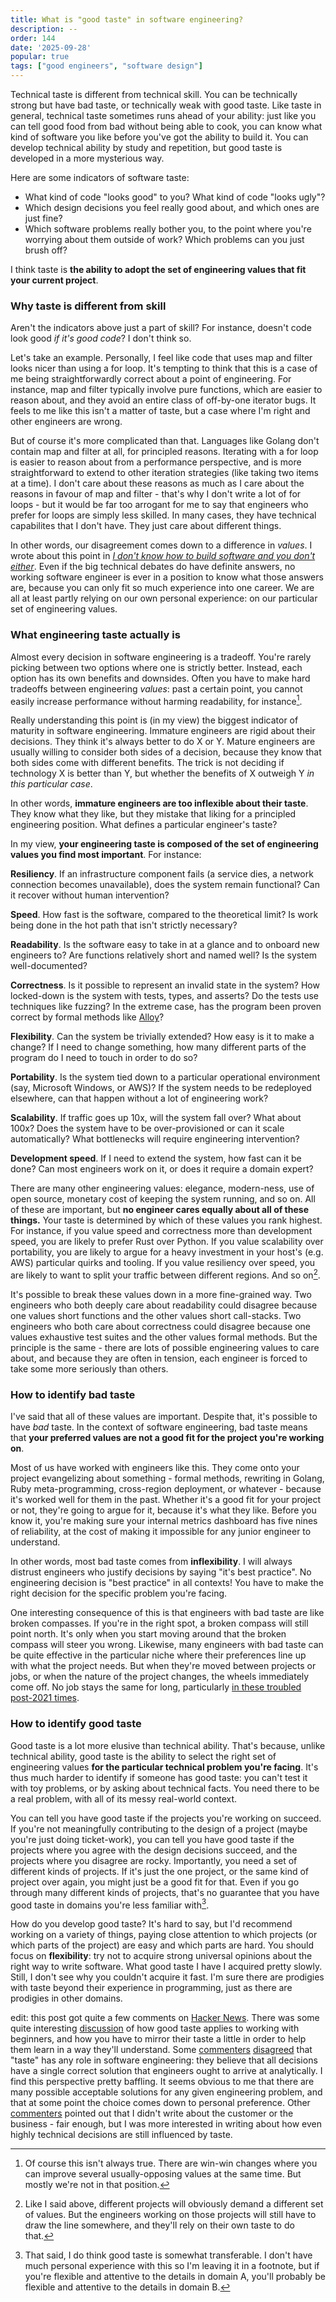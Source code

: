 ```yaml
---
title: What is "good taste" in software engineering?
description: --
order: 144
date: '2025-09-28'
popular: true
tags: ["good engineers", "software design"]
---
```


Technical taste is different from technical skill. You can be technically strong but have bad taste, or technically weak with good taste. Like taste in general, technical taste sometimes runs ahead of your ability: just like you can tell good food from bad without being able to cook, you can know what kind of software you like before you've got the ability to build it. You can develop technical ability by study and repetition, but good taste is developed in a more mysterious way.

Here are some indicators of software taste:

- What kind of code "looks good" to you? What kind of code "looks ugly"?
- Which design decisions you feel really good about, and which ones are just fine?
- Which software problems really bother you, to the point where you're worrying about them outside of work? Which problems can you just brush off?

I think taste is **the ability to adopt the set of engineering values that fit your current project**.

### Why taste is different from skill

Aren't the indicators above just a part of skill? For instance, doesn't code look good _if it's good code_? I don't think so.

Let's take an example. Personally, I feel like code that uses map and filter looks nicer than using a for loop. It's tempting to think that this is a case of me being straightforwardly correct about a point of engineering. For instance, map and filter typically involve pure functions, which are easier to reason about, and they avoid an entire class of off-by-one iterator bugs. It feels to me like this isn't a matter of taste, but a case where I'm right and other engineers are wrong.

But of course it's more complicated than that. Languages like Golang don't contain map and filter at all, for principled reasons. Iterating with a for loop is easier to reason about from a performance perspective, and is more straightforward to extend to other iteration strategies (like taking two items at a time). I don't care about these reasons as much as I care about the reasons in favour of map and filter - that's why I don't write a lot of for loops - but it would be far too arrogant for me to say that engineers who prefer for loops are simply less skilled. In many cases, they have technical capabilites that I don't have. They just care about different things.

In other words, our disagreement comes down to a difference in _values_. I wrote about this point in [_I don't know how to build software and you don't either_](/confidence). Even if the big technical debates do have definite answers, no working software engineer is ever in a position to know what those answers are, because you can only fit so much experience into one career. We are all at least partly relying on our own personal experience: on our particular set of engineering values.

### What engineering taste actually is

Almost every decision in software engineering is a tradeoff. You're rarely picking between two options where one is strictly better. Instead, each option has its own benefits and downsides. Often you have to make hard tradeoffs between engineering _values_: past a certain point, you cannot easily increase performance without harming readability, for instance[^1].

Really understanding this point is (in my view) the biggest indicator of maturity in software engineering. Immature engineers are rigid about their decisions. They think it's always better to do X or Y. Mature engineers are usually willing to consider both sides of a decision, because they know that both sides come with different benefits. The trick is not deciding if technology X is better than Y, but whether the benefits of X outweigh Y _in this particular case_.

In other words, **immature engineers are too inflexible about their taste**. They know what they like, but they mistake that liking for a principled engineering position. What defines a particular engineer's taste?

In my view, **your engineering taste is composed of the set of engineering values you find most important**. For instance:

**Resiliency**. If an infrastructure component fails (a service dies, a network connection becomes unavailable), does the system remain functional? Can it recover without human intervention?

**Speed**. How fast is the software, compared to the theoretical limit? Is work being done in the hot path that isn't strictly necessary?

**Readability**. Is the software easy to take in at a glance and to onboard new engineers to? Are functions relatively short and named well? Is the system well-documented?

**Correctness**. Is it possible to represent an invalid state in the system? How locked-down is the system with tests, types, and asserts? Do the tests use techniques like fuzzing? In the extreme case, has the program been proven correct by formal methods like [Alloy](https://en.wikipedia.org/wiki/Alloy_(specification_language))?

**Flexibility**. Can the system be trivially extended? How easy is it to make a change? If I need to change something, how many different parts of the program do I need to touch in order to do so?

**Portability**. Is the system tied down to a particular operational environment (say, Microsoft Windows, or AWS)? If the system needs to be redeployed elsewhere, can that happen without a lot of engineering work?

**Scalability**. If traffic goes up 10x, will the system fall over? What about 100x? Does the system have to be over-provisioned or can it scale automatically? What bottlenecks will require engineering intervention?

**Development speed**. If I need to extend the system, how fast can it be done? Can most engineers work on it, or does it require a domain expert?

There are many other engineering values: elegance, modern-ness, use of open source, monetary cost of keeping the system running, and so on. All of these are important, but **no engineer cares equally about all of these things.** Your taste is determined by which of these values you rank highest. For instance, if you value speed and correctness more than development speed, you are likely to prefer Rust over Python. If you value scalability over portability, you are likely to argue for a heavy investment in your host's (e.g. AWS) particular quirks and tooling. If you value resiliency over speed, you are likely to want to split your traffic between different regions. And so on[^2].

It's possible to break these values down in a more fine-grained way. Two engineers who both deeply care about readability could disagree because one values short functions and the other values short call-stacks. Two engineers who both care about correctness could disagree because one values exhaustive test suites and the other values formal methods. But the principle is the same - there are lots of possible engineering values to care about, and because they are often in tension, each engineer is forced to take some more seriously than others.

### How to identify bad taste

I've said that all of these values are important. Despite that, it's possible to have _bad_ taste. In the context of software engineering, bad taste means that **your preferred values are not a good fit for the project you're working on**.

Most of us have worked with engineers like this. They come onto your project evangelizing about something - formal methods, rewriting in Golang, Ruby meta-programming, cross-region deployment, or whatever - because it's worked well for them in the past. Whether it's a good fit for your project or not, they're going to argue for it, because it's what they like. Before you know it, you're making sure your internal metrics dashboard has five nines of reliability, at the cost of making it impossible for any junior engineer to understand.

In other words, most bad taste comes from **inflexibility**. I will always distrust engineers who justify decisions by saying "it's best practice". No engineering decision is "best practice" in all contexts! You have to make the right decision for the specific problem you're facing.

One interesting consequence of this is that engineers with bad taste are like broken compasses. If you're in the right spot, a broken compass will still point north. It's only when you start moving around that the broken compass will steer you wrong. Likewise, many engineers with bad taste can be quite effective in the particular niche where their preferences line up with what the project needs. But when they're moved between projects or jobs, or when the nature of the project changes, the wheels immediately come off. No job stays the same for long, particularly [in these troubled post-2021 times](/good-times-are-over).

### How to identify good taste

Good taste is a lot more elusive than technical ability. That's because, unlike technical ability, good taste is the ability to select the right set of engineering values **for the particular technical problem you're facing**. It's thus much harder to identify if someone has good taste: you can't test it with toy problems, or by asking about technical facts. You need there to be a real problem, with all of its messy real-world context.

You can tell you have good taste if the projects you're working on succeed. If you're not meaningfully contributing to the design of a project (maybe you're just doing ticket-work), you can tell you have good taste if the projects where you agree with the design decisions succeed, and the projects where you disagree are rocky. Importantly, you need a set of different kinds of projects. If it's just the one project, or the same kind of project over again, you might just be a good fit for that. Even if you go through many different kinds of projects, that's no guarantee that you have good taste in domains you're less familiar with[^3].

How do you develop good taste? It's hard to say, but I'd recommend working on a variety of things, paying close attention to which projects (or which parts of the project) are easy and which parts are hard. You should focus on **flexibility**: try not to acquire strong universal opinions about the right way to write software. What good taste I have I acquired pretty slowly. Still, I don't see why you couldn't acquire it fast. I'm sure there are prodigies with taste beyond their experience in programming, just as there are prodigies in other domains.

edit: this post got quite a few comments on [Hacker News](https://news.ycombinator.com/item?id=45410940). There was some quite interesting [discussion](https://news.ycombinator.com/item?id=45411747) of how good taste applies to working with beginners, and how you have to mirror their taste a little in order to help them learn in a way they'll understand. Some [commenters](https://news.ycombinator.com/item?id=45414707) [disagreed](https://news.ycombinator.com/item?id=45417320) that "taste" has any role in software engineering: they believe that all decisions have a single correct solution that engineers ought to arrive at analytically. I find this perspective pretty baffling. It seems obvious to me that there are many possible acceptable solutions for any given engineering problem, and that at some point the choice comes down to personal preference. Other [commenters](https://news.ycombinator.com/item?id=45411204) pointed out that I didn't write about the customer or the business - fair enough, but I was more interested in writing about how even highly technical decisions are still influenced by taste.


[^1]: Of course this isn't always true. There are win-win changes where you can improve several usually-opposing values at the same time. But mostly we're not in that position.

[^2]: Like I said above, different projects will obviously demand a different set of values. But the engineers working on those projects will still have to draw the line somewhere, and they'll rely on their own taste to do that.

[^3]: That said, I do think good taste is somewhat transferable. I don't have much personal experience with this so I'm leaving it in a footnote, but if you're flexible and attentive to the details in domain A, you'll probably be flexible and attentive to the details in domain B.